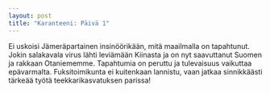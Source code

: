 ```yaml
---
layout: post
title: "Karanteeni: Päivä 1"
---
```


Ei uskoisi Jämeräpartainen insinöörikään, mitä maailmalla on tapahtunut. Jokin salakavala virus lähti leviämään Kiinasta ja on nyt saavuttanut Suomen ja rakkaan Otaniememme. Tapahtumia on peruttu ja tulevaisuus vaikuttaa epävarmalta. Fuksitoimikunta ei kuitenkaan lannistu, vaan jatkaa sinnikkäästi tärkeää työtä teekkarikasvatuksen parissa!